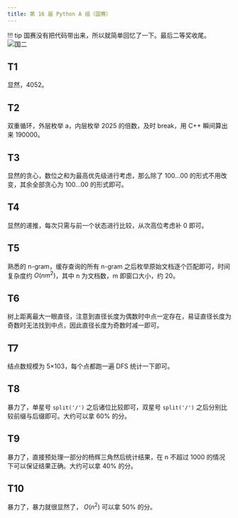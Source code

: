 ```yaml
---
title: 第 16 届 Python A 组（国赛）
---
```


!!! tip
    国赛没有把代码带出来，所以就简单回忆了一下。最后二等奖收尾。
    ![国二](https://cdn.dwj601.cn/images/20250627182359491.png)

## T1

显然，4052。

## T2

双重循环，外层枚举 a，内层枚举 2025 的倍数，及时 break，用 C++ 瞬间算出来 190000。

## T3

显然的贪心，数位之和为最高优先级进行考虑，那么除了 100...00 的形式不用改变，其余全部贪心为 100...00 的形式即可。

## T4

显然的递推，每次只需与前一个状态进行比较，从次高位考虑补 0 即可。

## T5

熟悉的 n-gram，缓存查询的所有 n-gram 之后枚举原始文档逐个匹配即可，时间复杂度约 $O(nm^2)$，其中 n 为文档数，m 即窗口大小，约 20。

## T6

树上距离最大一眼直径，注意到直径长度为偶数时中点一定存在，易证直径长度为奇数时无法找到中点，因此直径长度为奇数时减一即可。

## T7

结点数规模为 5×103，每个点都跑一遍 DFS 统计一下即可。

## T8

暴力了，单星号 `split('/')` 之后诸位比较即可，双星号 `split('/')` 之后分别比较前缀与后缀即可。大约可以拿 60% 的分。

## T9

暴力了，直接预处理一部分的杨辉三角然后统计结果，在 n 不超过 1000 的情况下可以保证结果正确。大约可以拿 40% 的分。

## T10

暴力了，暴力就很显然了， $O(n^2)$ 可以拿 50% 的分。